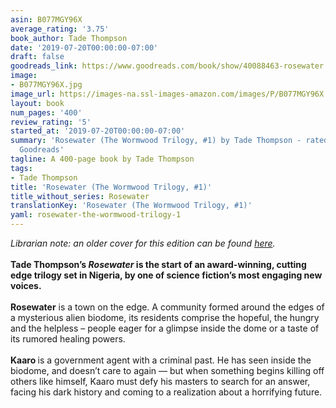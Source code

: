 ```yaml
---
asin: B077MGY96X
average_rating: '3.75'
book_author: Tade Thompson
date: '2019-07-20T00:00:00-07:00'
draft: false
goodreads_link: https://www.goodreads.com/book/show/40088463-rosewater
image:
- B077MGY96X.jpg
image_url: https://images-na.ssl-images-amazon.com/images/P/B077MGY96X.01._SCLZZZZZZZ.jpg
layout: book
num_pages: '400'
review_rating: '5'
started_at: '2019-07-20T00:00:00-07:00'
summary: 'Rosewater (The Wormwood Trilogy, #1) by Tade Thompson - rated 3.75/5 on
  Goodreads'
tagline: A 400-page book by Tade Thompson
tags:
- Tade Thompson
title: 'Rosewater (The Wormwood Trilogy, #1)'
title_without_series: Rosewater
translationKey: 'Rosewater (The Wormwood Trilogy, #1)'
yaml: rosewater-the-wormwood-trilogy-1
---
```


<i>Librarian note: an older cover for this edition can be found <a href="https://www.goodreads.com/book/show/36684262-rosewater" rel="nofollow noopener">here</a>.</i><br /><br /><b>Tade Thompson’s <i>Rosewater</i> is the start of an award-winning, cutting edge trilogy set in Nigeria, by one of science fiction’s most engaging new voices.</b><br /><br /><b>Rosewater</b> is a town on the edge. A community formed around the edges of a mysterious alien biodome, its residents comprise the hopeful, the hungry and the helpless – people eager for a glimpse inside the dome or a taste of its rumored healing powers. <br /><br /><b>Kaaro </b>is a government agent with a criminal past. He has seen inside the biodome, and doesn’t care to again — but when something begins killing off others like himself, Kaaro must defy his masters to search for an answer, facing his dark history and coming to a realization about a horrifying future.